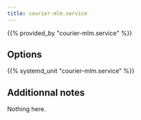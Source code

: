 ```yaml
---
title: courier-mlm.service
---
```


{{% provided_by "courier-mlm.service" %}}

## Options

{{% systemd_unit "courier-mlm.service" %}}

## Additionnal notes

Nothing here.